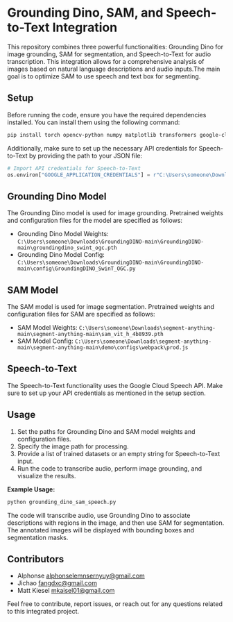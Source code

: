 # Grounding Dino, SAM, and Speech-to-Text Integration

This repository combines three powerful functionalities: Grounding Dino for image grounding, SAM for segmentation, and Speech-to-Text for audio transcription. This integration allows for a comprehensive analysis of images based on natural language descriptions and audio inputs.The main goal is to optimize SAM to use speech and text box for segmenting.

## Setup

Before running the code, ensure you have the required dependencies installed. You can install them using the following command:

```bash
pip install torch opencv-python numpy matplotlib transformers google-cloud-speech
```

Additionally, make sure to set up the necessary API credentials for Speech-to-Text by providing the path to your JSON file:

```python
# Import API credentials for Speech-to-Text
os.environ["GOOGLE_APPLICATION_CREDENTIALS"] = r"C:\Users\someone\Downloads\GroundingDINO-main\GroundingDINO-main\API_Key_for_speech_to_text.json" //this is an example
```

## Grounding Dino Model

The Grounding Dino model is used for image grounding. Pretrained weights and configuration files for the model are specified as follows:

- Grounding Dino Model Weights: `C:\Users\someone\Downloads\GroundingDINO-main\GroundingDINO-main\groundingdino_swint_ogc.pth`
- Grounding Dino Model Config: `C:\Users\someone\Downloads\GroundingDINO-main\GroundingDINO-main\config\GroundingDINO_SwinT_OGC.py`

## SAM Model

The SAM model is used for image segmentation. Pretrained weights and configuration files for SAM are specified as follows:

- SAM Model Weights: `C:\Users\someone\Downloads\segment-anything-main\segment-anything-main\sam_vit_h_4b8939.pth`
- SAM Model Config: `C:\Users\someone\Downloads\segment-anything-main\segment-anything-main\demo\configs\webpack\prod.js`

## Speech-to-Text

The Speech-to-Text functionality uses the Google Cloud Speech API. Make sure to set up your API credentials as mentioned in the setup section.

## Usage

1. Set the paths for Grounding Dino and SAM model weights and configuration files.
2. Specify the image path for processing.
3. Provide a list of trained datasets or an empty string for Speech-to-Text input.
4. Run the code to transcribe audio, perform image grounding, and visualize the results.

**Example Usage:**

```python
python grounding_dino_sam_speech.py
```

The code will transcribe audio, use Grounding Dino to associate descriptions with regions in the image, and then use SAM for segmentation. The annotated images will be displayed with bounding boxes and segmentation masks.

## Contributors

- Alphonse <alphonselemnsernyuy@gmail.com>
- Jichao <fangdxc@gmail.com>
- Matt Kiesel <mkaisel01@gmail.com>

Feel free to contribute, report issues, or reach out for any questions related to this integrated project.
